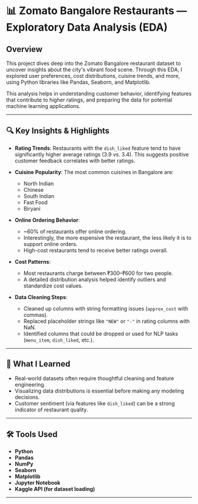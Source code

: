 # 📊 Zomato Bangalore Restaurants — Exploratory Data Analysis (EDA)

## Overview

This project dives deep into the Zomato Bangalore restaurant dataset to uncover insights about the city's vibrant food scene. Through this EDA, I explored user preferences, cost distributions, cuisine trends, and more, using Python libraries like Pandas, Seaborn, and Matplotlib.

This analysis helps in understanding customer behavior, identifying features that contribute to higher ratings, and preparing the data for potential machine learning applications.

---

## 🔍 Key Insights & Highlights

- **Rating Trends**: Restaurants with the `dish_liked` feature tend to have significantly higher average ratings (3.9 vs. 3.4). This suggests positive customer feedback correlates with better ratings.
  
- **Cuisine Popularity**: The most common cuisines in Bangalore are:
  - North Indian
  - Chinese
  - South Indian
  - Fast Food
  - Biryani

- **Online Ordering Behavior**:
  - ~60% of restaurants offer online ordering.
  - Interestingly, the more expensive the restaurant, the less likely it is to support online orders.
  - High-cost restaurants tend to receive better ratings overall.

- **Cost Patterns**:
  - Most restaurants charge between ₹300–₹600 for two people.
  - A detailed distribution analysis helped identify outliers and standardize cost values.

- **Data Cleaning Steps**:
  - Cleaned up columns with string formatting issues (`approx_cost` with commas).
  - Replaced placeholder strings like `"NEW"` or `"-"` in rating columns with NaN.
  - Identified columns that could be dropped or used for NLP tasks (`menu_item`, `dish_liked`, etc.).

---

## 🧠 What I Learned

- Real-world datasets often require thoughtful cleaning and feature engineering.
- Visualizing data distributions is essential before making any modeling decisions.
- Customer sentiment (via features like `dish_liked`) can be a strong indicator of restaurant quality.

---

## 🛠️ Tools Used

- **Python**
- **Pandas**
- **NumPy**
- **Seaborn**
- **Matplotlib**
- **Jupyter Notebook**
- **Kaggle API (for dataset loading)**

---


